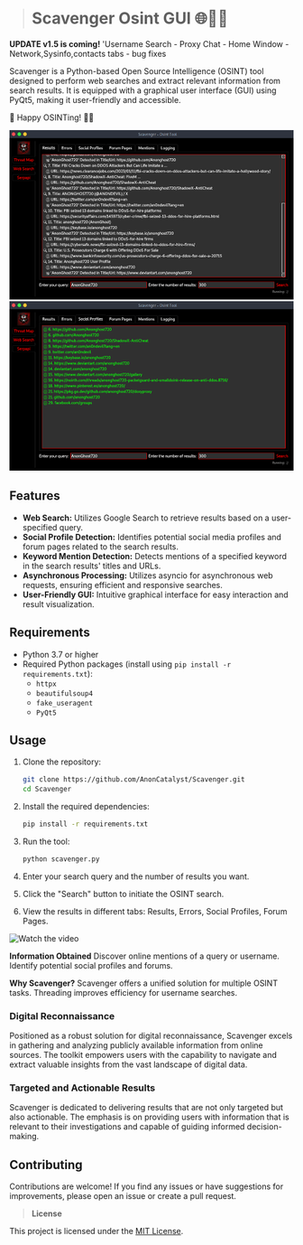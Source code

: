 ># Scavenger Osint GUI 🌐🕵️‍♂️

**UPDATE v1.5 is coming!**
'Username Search - Proxy Chat - Home Window - Network,Sysinfo,contacts tabs - bug fixes

Scavenger is a Python-based Open Source Intelligence (OSINT) tool designed to perform web searches and extract relevant information from search results. It is equipped with a graphical user interface (GUI) using PyQt5, making it user-friendly and accessible.

🚀 Happy OSINTing! 🕵️‍♂️

<img src="img/screenshot.png" alt="Scavenger GUI Project - screenshot" width="550" height="300"/>
<img src="img/screenshot2.png" alt="Scavenger GUI Project - screenshot" width="550" height="300"/>

## Features

- **Web Search:** Utilizes Google Search to retrieve results based on a user-specified query.
- **Social Profile Detection:** Identifies potential social media profiles and forum pages related to the search results.
- **Keyword Mention Detection:** Detects mentions of a specified keyword in the search results' titles and URLs.
- **Asynchronous Processing:** Utilizes asyncio for asynchronous web requests, ensuring efficient and responsive searches.
- **User-Friendly GUI:** Intuitive graphical interface for easy interaction and result visualization.

## Requirements

- Python 3.7 or higher
- Required Python packages (install using `pip install -r requirements.txt`):
  - `httpx`
  - `beautifulsoup4`
  - `fake_useragent`
  - `PyQt5`

## Usage

1. Clone the repository:

    ```bash
    git clone https://github.com/AnonCatalyst/Scavenger.git
    cd Scavenger
    ```

2. Install the required dependencies:

    ```bash
    pip install -r requirements.txt
    ```

3. Run the tool:

    ```bash
    python scavenger.py
    ```

4. Enter your search query and the number of results you want.

5. Click the "Search" button to initiate the OSINT search.

6. View the results in different tabs: Results, Errors, Social Profiles, Forum Pages.

![Watch the video](img/video.gif)

**Information Obtained**
    Discover online mentions of a query or username.
    Identify potential social profiles and forums.

**Why Scavenger?**
    Scavenger offers a unified solution for multiple OSINT tasks.
    Threading improves efficiency for username searches.
    
### Digital Reconnaissance
Positioned as a robust solution for digital reconnaissance, Scavenger excels in gathering and analyzing publicly available information from online sources. The toolkit empowers users with the capability to navigate and extract valuable insights from the vast landscape of digital data.

### Targeted and Actionable Results
Scavenger is dedicated to delivering results that are not only targeted but also actionable. The emphasis is on providing users with information that is relevant to their investigations and capable of guiding informed decision-making.

## Contributing

Contributions are welcome! If you find any issues or have suggestions for improvements, please open an issue or create a pull request.

> **License**

This project is licensed under the [MIT License](LICENSE).


